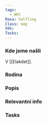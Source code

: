```yaml
---
tags:
  - NPC
Rasa: halfling
Class: mág
Věk: 
Tasks:
---
```


### Kde jsme našli
V [[Elakdet]].

### Rodina


### Popis


### Relevantní info


### Tasks